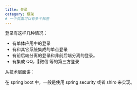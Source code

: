 ```yaml
---
title: 登录
category: 框架
# 一个页面可以有多个标签
---
```


登录有这样几种情况：
- 有单体应用中的登录
- 有和其它系统集成的单点登录
- 有前后端分离的登录和非前后端分离的登录。  
- 有集成 QQ，微信 等的第三方登录

从技术层面讲：

在 spring boot 中，一般是使用 spring security 或者 shiro 来实现。